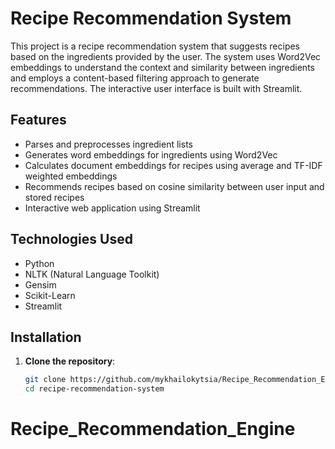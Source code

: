 # Recipe Recommendation System

This project is a recipe recommendation system that suggests recipes based on the ingredients provided by the user. The system uses Word2Vec embeddings to understand the context and similarity between ingredients and employs a content-based filtering approach to generate recommendations. The interactive user interface is built with Streamlit.

## Features

- Parses and preprocesses ingredient lists
- Generates word embeddings for ingredients using Word2Vec
- Calculates document embeddings for recipes using average and TF-IDF weighted embeddings
- Recommends recipes based on cosine similarity between user input and stored recipes
- Interactive web application using Streamlit

## Technologies Used

- Python
- NLTK (Natural Language Toolkit)
- Gensim
- Scikit-Learn
- Streamlit

## Installation

1. **Clone the repository**:

   ```sh
   git clone https://github.com/mykhailokytsia/Recipe_Recommendation_Engine.git
   cd recipe-recommendation-system
# Recipe_Recommendation_Engine
